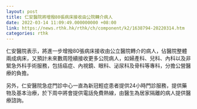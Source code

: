 ```yaml
---
layout: post
title: 仁安醫院將增撥80張病床接收由公院轉介病人
date: 2022-03-14 11:09:49.000000000 +08:00
link: https://news.rthk.hk/rthk/ch/component/k2/1638794-20220314.htm
categories: rthk
---
```


仁安醫院表示，將進一步增撥80張病床接收由公立醫院轉介的病人，佔醫院整體兩成病床，又預計未來數周陸續接收更多公院病人，如婦產科、兒科、內科以及非緊急外科手術服務，包括癌症、內視鏡、眼科、泌尿科及骨科等專科，分擔公營醫療的負擔。

另外，仁安醫院急症門診中心一直為新冠輕症患者提供24小時門診服務，提供藥物及基本治療，於下周中將會提供電話免費熱線，由醫生為居家隔離的病人提供醫療諮詢。
